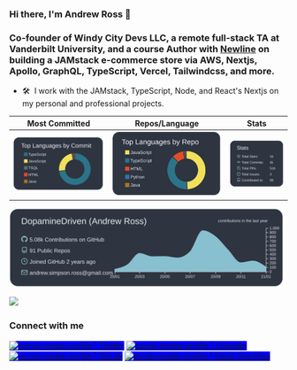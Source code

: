 ### Hi there, I'm Andrew Ross 👋

### Co-founder of Windy City Devs LLC, a remote full-stack TA at Vanderbilt University, and a course Author with [Newline](https://www.newline.co/) on building a JAMstack e-commerce store via AWS, Nextjs, Apollo, GraphQL, TypeScript, Vercel, Tailwindcss, and more.

- 🛠 &nbsp;I work with the JAMstack, TypeScript, Node, and React's Nextjs on my personal and professional projects.

| Most Committed        | Repos/Language           | Stats  |
| :-------------: |:-------------:| :-----:|
| ![](https://raw.githubusercontent.com/DopamineDriven/DopamineDriven/main/profile-summary-card-output/nord_dark/2-most-commit-language.svg)      | ![](https://raw.githubusercontent.com/DopamineDriven/DopamineDriven/main/profile-summary-card-output/nord_dark/1-repos-per-language.svg) | ![](https://raw.githubusercontent.com/DopamineDriven/DopamineDriven/main/profile-summary-card-output/nord_dark/3-stats.svg) |

![](https://raw.githubusercontent.com/DopamineDriven/DopamineDriven/main/profile-summary-card-output/nord_dark/0-profile-details.svg)

![](https://github-readme-stats.vercel.app/api?username=dopaminedriven&show_icons=true&hide_border=true)

### Connect with me

[<img align="center" alt="social-media-profile | Twitter" width="50px" src="https://cdn.jsdelivr.net/npm/simple-icons@v3/icons/twitter.svg" target="_blank" style="background-color:blue;max-width: 100%;" />](https://twitter.com/Dopamine_Driven)
[<img align="center" alt="social-media-profile | LinkedIn" width="50px" style="max-width:100%;background-color:blue;" src="https://cdn.jsdelivr.net/npm/simple-icons@v3/icons/linkedin.svg" target="_blank" />](https://www.linkedin.com/in/asross)
[<img align="center" alt="social-media-profile | GitLab" width="50px" src="https://cdn.jsdelivr.net/npm/simple-icons@v3/icons/gitlab.svg" target="_blank" style="max-width:100%;background-color:blue;" />](https://gitlab.com/DopamineDriven)
[<img align="center" alt="social-media-profile | Stack Overflow" width="50px" style="max-width:100%;background-color:blue;" src="https://cdn.jsdelivr.net/npm/simple-icons@v3/icons/stackoverflow.svg" target="_blank" />](https://stackoverflow.com/users/13243520/andrew-ross)
